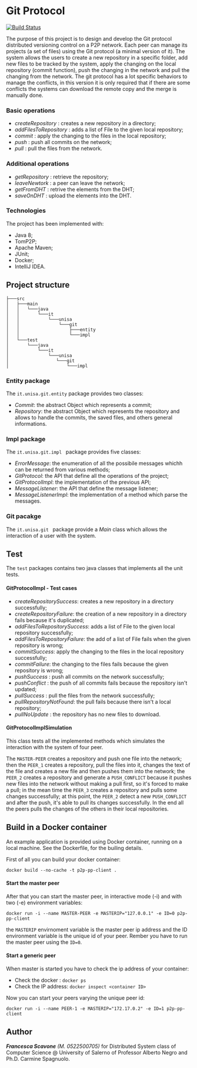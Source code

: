 # Git Protocol 
[![Build Status](https://travis-ci.org/fscavone1/gitprotocol_sf.svg?branch=master)](https://travis-ci.org/fscavone1/gitprotocol_sf)

The purpose of this project is to design and develop the Git protocol distributed versioning control on a P2P network. Each peer can manage its projects (a set of files) using the Git protocol (a minimal version of it). The system allows the users to create a new repository in a specific folder, add new files to be tracked by the system, apply the changing on the local repository (commit function), push the changing in the network and pull the changing from the network. The git protocol has a lot specific behaviors to manage the conflicts, in this version it is only required that if there are some conflicts the systems can download the remote copy and the merge is manually done. 

### Basic operations
- *createRepository* : creates a new repository in a directory;
- *addFilesToRepository* : adds a list of File to the given local repository;
- *commit* : apply the changing to the files in the local repository;
- *push* : push all commits on the network;
- *pull* : pull the files from the network.

### Additional operations
- *getRepository* : retrieve the repository;
- *leaveNewtork* : a peer can leave the network;
- *getFromDHT* : retrive the elements from the DHT;
- *saveOnDHT* : upload the elements into the DHT.

### Technologies
The project has been implemented with:
- Java 8;
- TomP2P;
- Apache Maven;
- JUnit;
- Docker;
- IntelliJ IDEA.

## Project structure
```
├───src
│   ├───main
│   │   └───java
│   │       └───it
│   │           └───unisa
│   │               └───git
│   │                   ├───entity
│   │                   └───impl
│   └───test
│       └───java
│           └───it
│               └───unisa
│                  └───git
│                      └───impl
```
### Entity package
The ```it.unisa.git.entity``` package provides two classes:
- *Commit*: the abstract Object which represents a commit;
- *Repository*: the abstract Object which represents the repository and allows to handle the commits, the saved files, and others general informations.

### Impl package
The ```it.unisa.git.impl ``` package provides five classes:
- *ErrorMessage*: the enumeration of all the possibile messages whichh can be returned from various methods;
- *GitProtocol*: the API that define all the operations of the project;
- *GitProtocolImpl*: the implementation of the previous API;
- *MessageListener*: the API that define the message listener;
- *MessageListenerImpl*: the implementation of a method which parse the messages.

### Git pacakge
The ```it.unisa.git ``` package provide a *Main* class which allows the interaction of a user with the system. 

## Test
The ```test``` packages contains two java classes that implements all the unit tests. 

#### GitProtocolImpl - Test cases
- *createRepositorySuccess*: creates a new repository in a directory successfully;
- *createRepositoryFailure*: the creation of a new repository in a directory fails because it's duplicated;
- *addFilesToRepositorySuccess*: adds a list of File to the given local repository successfully;
- *addFilesToRepositoryFailure*: the add of a list of File fails when the given repository is wrong;
- *commitSuccess*: apply the changing to the files in the local repository successfully;
- *commitFailure*: the changing to the files fails because the given repository is wrong;
- *pushSuccess* : push all commits on the network successfully;
- *pushConflict* : the push of all commits fails because the repository isn't updated;
- *pullSuccess* : pull the files from the network successfully;
- *pullRepositoryNotFound*: the pull fails because there isn't a local repository;
- *pullNoUpdate* : the repository has no new files to download.

#### GitProtocolImplSimulation
This class tests all the implemented methods which simulates the interaction with the system of four peer. 

The ```MASTER-PEER``` creates a repository and push one file into the network; then the ```PEER_1``` creates a repository, pull the files into it, changes the text of the file and creates a new file and then pushes them into the network; the ```PEER_2``` creates a repository and generate a ```PUSH_CONFLICT``` because it pushes new files into the network without making a pull first, so it's forced to make a pull; in the mean time the ```PEER_3``` creates a repository and pulls some changes successfully; at this point, the ```PEER_2``` detect a new ```PUSH_CONFLICT``` and after the push, it's able to pull its changes successfully. In the end all the peers pulls the changes of the others in their local repositories.

## Build in a Docker container
An example application is provided using Docker container, running on a local machine. See the Dockerfile, for the builing details.

First of all you can build your docker container:
```
docker build --no-cache -t p2p-pp-client .
```
#### Start the master peer
After that you can start the master peer, in interactive mode (-i) and with two (-e) environment variables:
```
docker run -i --name MASTER-PEER -e MASTERIP="127.0.0.1" -e ID=0 p2p-pp-client
```
the ```MASTERIP``` envirnoment variable is the master peer ip address and the ID environment variable is the unique id of your peer. Rember you have to run the master peer using the ```ID=0```.

#### Start a generic peer
When master is started you have to check the ip address of your container:

- Check the docker : ```docker ps```
- Check the IP address: ```docker inspect <container ID>```

Now you can start your peers varying the unique peer id:
```
docker run -i --name PEER-1 -e MASTERIP="172.17.0.2" -e ID=1 p2p-pp-client
```

## Author
***Francesca Scavone** (M. 0522500705)* for Distributed System class of Computer Science @ University of Salerno of Professor Alberto Negro and Ph.D. Carmine Spagnuolo.

